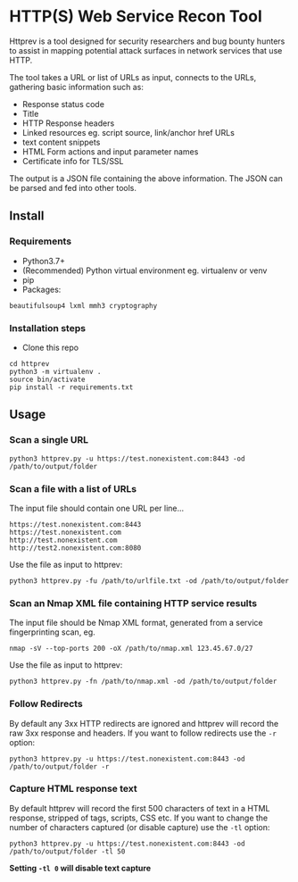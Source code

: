 # HTTP(S) Web Service Recon Tool

Httprev is a tool designed for security researchers and bug bounty hunters to assist in mapping potential attack surfaces in network services that use HTTP.

The tool takes a URL or list of URLs as input, connects to the URLs, gathering basic information such as:

- Response status code
- Title
- HTTP Response headers
- Linked resources eg. script source, link/anchor href URLs
- text content snippets
- HTML Form actions and input parameter names
- Certificate info for TLS/SSL

The output is a JSON file containing the above information. The JSON can be parsed and fed into other tools.

## Install

### Requirements

- Python3.7+
- (Recommended) Python virtual environment eg. virtualenv or venv
- pip
- Packages:
```
beautifulsoup4 lxml mmh3 cryptography
```

### Installation steps

- Clone this repo
```
cd httprev
python3 -m virtualenv .
source bin/activate
pip install -r requirements.txt
```

## Usage

### Scan a single URL

```
python3 httprev.py -u https://test.nonexistent.com:8443 -od /path/to/output/folder
```

### Scan a file with a list of URLs

The input file should contain one URL per line...

```
https://test.nonexistent.com:8443
https://test.nonexistent.com
http://test.nonexistent.com
http://test2.nonexistent.com:8080
```

Use the file as input to httprev:

```
python3 httprev.py -fu /path/to/urlfile.txt -od /path/to/output/folder
```

### Scan an Nmap XML file containing HTTP service results

The input file should be Nmap XML format, generated from a service fingerprinting scan, eg.

```
nmap -sV --top-ports 200 -oX /path/to/nmap.xml 123.45.67.0/27
```

Use the file as input to httprev:

```
python3 httprev.py -fn /path/to/nmap.xml -od /path/to/output/folder
```

### Follow Redirects

By default any 3xx HTTP redirects are ignored and httprev will record the raw 3xx response and headers. If you want to follow redirects use the `-r` option:

```
python3 httprev.py -u https://test.nonexistent.com:8443 -od /path/to/output/folder -r
```


### Capture HTML response text

By default httprev will record the first 500 characters of text in a HTML response, stripped of tags, scripts, CSS etc. If you want to change the number of characters captured (or disable capture) use the `-tl` option:

```
python3 httprev.py -u https://test.nonexistent.com:8443 -od /path/to/output/folder -tl 50
```

**Setting `-tl 0` will disable text capture**


